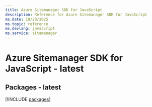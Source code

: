 ```yaml
---
title: Azure Sitemanager SDK for JavaScript
description: Reference for Azure Sitemanager SDK for JavaScript
ms.date: 10/20/2025
ms.topic: reference
ms.devlang: javascript
ms.service: sitemanager
---
```

# Azure Sitemanager SDK for JavaScript - latest
## Packages - latest
[!INCLUDE [packages](sitemanager-index.md)]